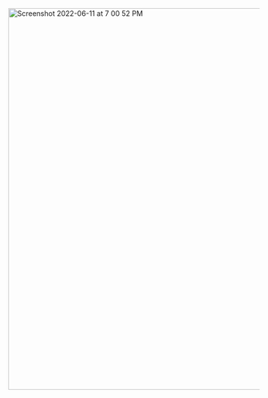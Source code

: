 
<img width="767" alt="Screenshot 2022-06-11 at 7 00 52 PM" src="https://user-images.githubusercontent.com/5584558/173190060-524e7c20-55c1-402c-a6e3-f967858b3e6b.png">
